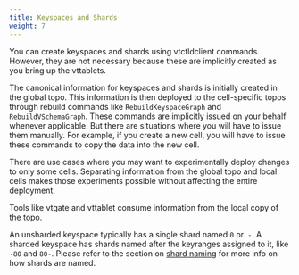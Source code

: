 ```yaml
---
title: Keyspaces and Shards
weight: 7
---
```


You can create keyspaces and shards using vtctldclient commands. However, they are not necessary because these are implicitly created as you bring up the vttablets.

The canonical information for keyspaces and shards is initially created in the global topo. This information is then deployed to the cell-specific topos through rebuild commands like `RebuildKeyspaceGraph` and `RebuildVSchemaGraph`. These commands are implicitly issued on your behalf whenever applicable. But there are situations where you will have to issue them manually. For example, if you create a new cell, you will have to issue these commands to copy the data into the new cell.

There are use cases where you may want to experimentally deploy changes to only some cells. Separating information from the global topo and local cells makes those experiments possible without affecting the entire deployment.

Tools like vtgate and vttablet consume information from the local copy of the topo.

An unsharded keyspace typically has a single shard named `0` or` -`. A sharded keyspace has shards named after the keyranges assigned to it, like `-80` and `80-`. Please refer to the section on [shard naming](../../../concepts/shard/#shard-naming) for more info on how shards are named.
